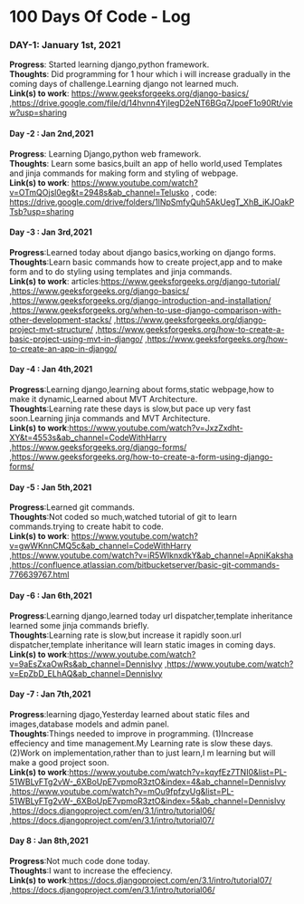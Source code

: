 # 100 Days Of Code - Log

### DAY-1: January 1st, 2021
**Progress**: Started learning django,python framework.</br>
**Thoughts**: Did programming for 1 hour which i will increase gradually in the coming days of challenge.Learning django not learned much.</br>
**Link(s) to work**: https://www.geeksforgeeks.org/django-basics/ ,https://drive.google.com/file/d/14hvnn4YjIegD2eNT6BGq7JpoeF1o90Rt/view?usp=sharing </br>
#### Day -2 : Jan 2nd,2021
**Progress**: Learning Django,python web framework.</br>
**Thoughts**: Learn some basics,built an app of hello world,used Templates and jinja commands for making form and styling of webpage.</br>
**Link(s) to work**: https://www.youtube.com/watch?v=OTmQOjsl0eg&t=2948s&ab_channel=Telusko , code: https://drive.google.com/drive/folders/1lNpSmfyQuh5AkUegT_XhB_iKJOakPTsb?usp=sharing <br>
#### Day -3 : Jan 3rd,2021
**Progress**:Learned today about django basics,working on django forms.</br>
**Thoughts**:Learn basic commands how to create project,app and to make form and to do styling using templates and jinja commands.<br>
**Link(s) to work**: articles:https://www.geeksforgeeks.org/django-tutorial/ ,https://www.geeksforgeeks.org/django-basics/ ,https://www.geeksforgeeks.org/django-introduction-and-installation/ ,https://www.geeksforgeeks.org/when-to-use-django-comparison-with-other-development-stacks/ ,https://www.geeksforgeeks.org/django-project-mvt-structure/ ,https://www.geeksforgeeks.org/how-to-create-a-basic-project-using-mvt-in-django/ ,https://www.geeksforgeeks.org/how-to-create-an-app-in-django/ <br>
#### Day -4 : Jan 4th,2021
**Progress**:Learning django,learning about forms,static webpage,how to make it dynamic,Learned about MVT Architecture.<br>
**Thoughts**:Learning rate these days is slow,but pace up very fast soon.Learning jinja commands and MVT Architecture.<br>
**Link(s) to work**:https://www.youtube.com/watch?v=JxzZxdht-XY&t=4553s&ab_channel=CodeWithHarry ,https://www.geeksforgeeks.org/django-forms/ ,https://www.geeksforgeeks.org/how-to-create-a-form-using-django-forms/ <br>
#### Day -5 : Jan 5th,2021
**Progress**:Learned git commands.<br>
**Thoughts**:Not coded so much,watched tutorial of git to learn commands.trying to create habit to code.<br>
**Link(s) to work**: https://www.youtube.com/watch?v=gwWKnnCMQ5c&ab_channel=CodeWithHarry ,https://www.youtube.com/watch?v=iR5WIknxdkY&ab_channel=ApniKaksha ,https://confluence.atlassian.com/bitbucketserver/basic-git-commands-776639767.html <br>
#### Day -6 : Jan 6th,2021
**Progress**:Learning django,learned today url dispatcher,template inheritance learned some jinja commands briefly.<br>
**Thoughts**:Learning rate is slow,but increase it rapidly soon.url dispatcher,template inheritance will learn static images in coming days.<br>
**Link(s) to work**:https://www.youtube.com/watch?v=9aEsZxaOwRs&ab_channel=DennisIvy ,https://www.youtube.com/watch?v=EpZbD_ELhAQ&ab_channel=DennisIvy <br>
#### Day -7 : Jan 7th,2021
**Progress**:learning djago,Yesterday learned about static files and images,database models and admin panel.<br>
**Thoughts**:Things needed to improve in programming.
             (1)Increase effeciency and time management.My Learning rate is slow these days.<br>
             (2)Work on implementation,rather than to just learn,I m learning but will make a good project soon.<br>
**Link(s) to work**:https://www.youtube.com/watch?v=kqyfEz7TNI0&list=PL-51WBLyFTg2vW-_6XBoUpE7vpmoR3ztO&index=4&ab_channel=DennisIvy ,https://www.youtube.com/watch?v=mOu9fpfzyUg&list=PL-51WBLyFTg2vW-_6XBoUpE7vpmoR3ztO&index=5&ab_channel=DennisIvy ,https://docs.djangoproject.com/en/3.1/intro/tutorial06/ ,https://docs.djangoproject.com/en/3.1/intro/tutorial07/ <br>
#### Day 8 : Jan 8th,2021
**Progress**:Not much code done today.<br>
**Thoughts**:I want to increase the effeciency.<br>
**Link(s) to work**:https://docs.djangoproject.com/en/3.1/intro/tutorial07/ ,https://docs.djangoproject.com/en/3.1/intro/tutorial06/ <br>





